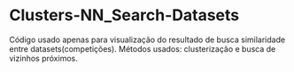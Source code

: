 # Clusters-NN_Search-Datasets
Código usado apenas para visualização do resultado de busca similaridade entre datasets(competições). Métodos usados: clusterização e busca de vizinhos próximos.
